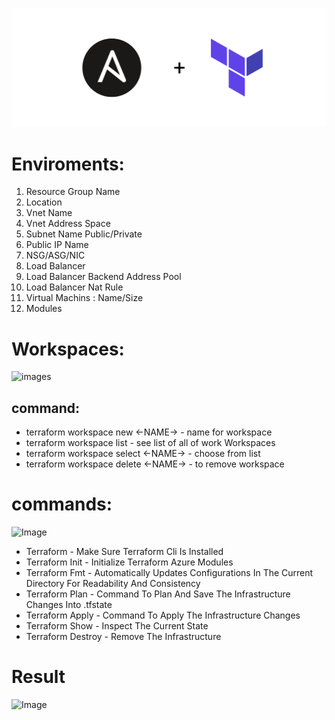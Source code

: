 
![images](assets/at.png)
# Enviroments:

1.	Resource Group Name
2.	Location
3.	Vnet Name
4.	Vnet Address Space
5.	Subnet Name Public/Private
6.	Public IP Name
7.	NSG/ASG/NIC
8.	Load Balancer
9.	Load Balancer Backend Address Pool
10. Load Balancer Nat Rule
11.	Virtual Machins : Name/Size
12. Modules

# Workspaces:
![images](https://hub.develeap.com/wp-content/uploads/2019/11/1_AFHJNT1M838LTSumXQOjfw.png)
## command:
* terraform workspace new <-NAME-> - name for workspace
* terraform workspace list - see list of all of work Workspaces
* terraform workspace select <-NAME-> - choose from list
* terraform workspace delete <-NAME-> - to remove workspace


# commands:
![Image](https://k21academy.com/wp-content/uploads/2020/11/terraform-lifecycle.png)
* Terraform - Make Sure Terraform Cli Is Installed
* Terraform Init - Initialize Terraform Azure Modules
* Terraform Fmt - Automatically Updates Configurations In The Current Directory For Readability And Consistency
* Terraform Plan - Command To Plan And Save The Infrastructure Changes Into .tfstate
* Terraform Apply - Command To Apply The Infrastructure Changes
* Terraform Show - Inspect The Current State
* Terraform Destroy - Remove The Infrastructure

#  Result

![Image](https://bootcamp.rhinops.io/images/week-6-envs.png)
